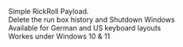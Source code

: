Simple RickRoll Payload.</br>
Delete the run box history and Shutdown Windows</br>
Available for German and US keyboard layouts</br>
Workes under Windows 10 & 11
